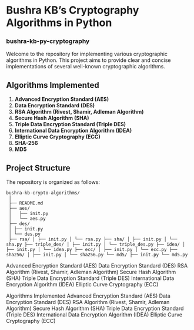 # Bushra KB’s Cryptography Algorithms in Python
### bushra-kb-py-cryptography

Welcome to the repository for implementing various cryptographic algorithms in Python. This project aims to provide clear and concise implementations of several well-known cryptographic algorithms.

## Algorithms Implemented

1. **Advanced Encryption Standard (AES)**
2. **Data Encryption Standard (DES)**
3. **RSA Algorithm (Rivest, Shamir, Adleman Algorithm)**
4. **Secure Hash Algorithm (SHA)**
5. **Triple Data Encryption Standard (Triple DES)**
6. **International Data Encryption Algorithm (IDEA)**
7. **Elliptic Curve Cryptography (ECC)**
8. **SHA-256**
9. **MD5**

## Project Structure

The repository is organized as follows:
```
bushra-kb-crypto-algorithms/
 │
 ├── README.md
 ├── aes/
 │   ├── init.py
 │   └── aes.py
 ├── des/
 │ ├── init.py
 │ └── des.py
 ├── rsa/ │ ├── init.py │ └── rsa.py ├── sha/ │ ├── init.py │ └── sha.py ├── triple_des/ │ ├── init.py │ └── triple_des.py ├── idea/ │ ├── init.py │ └── idea.py ├── ecc/ │ ├── init.py │ └── ecc.py ├── sha256/ │ ├── init.py │ └── sha256.py └── md5/ ├── init.py └── md5.py
```

Advanced Encryption Standard (AES)
Data Encryption Standard (DES)
RSA Algorithm (Rivest, Shamir, Adleman Algorithm)
Secure Hash Algorithm (SHA)
Triple Data Encryption Standard (Triple DES)
International Data Encryption Algorithm (IDEA)
Elliptic Curve Cryptography (ECC)

Algorithms Implemented
Advanced Encryption Standard (AES)
Data Encryption Standard (DES)
RSA Algorithm (Rivest, Shamir, Adleman Algorithm)
Secure Hash Algorithm (SHA)
Triple Data Encryption Standard (Triple DES)
International Data Encryption Algorithm (IDEA)
Elliptic Curve Cryptography (ECC)
